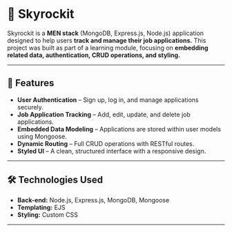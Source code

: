 # 🚀 Skyrockit  

Skyrockit is a **MEN stack** (MongoDB, Express.js, Node.js) application designed to help users **track and manage their job applications.** This project was built as part of a learning module, focusing on **embedding related data, authentication, CRUD operations, and styling.**  

---

## 📌 Features  

- **User Authentication** – Sign up, log in, and manage applications securely.  
- **Job Application Tracking** – Add, edit, update, and delete job applications.  
- **Embedded Data Modeling** – Applications are stored within user models using Mongoose.  
- **Dynamic Routing** – Full CRUD operations with RESTful routes.  
- **Styled UI** – A clean, structured interface with a responsive design.  

---

## 🛠️ Technologies Used  

- **Back-end:** Node.js, Express.js, MongoDB, Mongoose  
- **Templating:** EJS  
- **Styling:** Custom CSS  

---